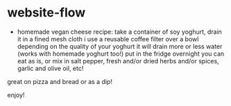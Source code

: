 # website-flow

- homemade vegan cheese recipe:
  take a container of soy yoghurt, drain it in a fined mesh cloth
  i use a reusable coffee filter over a bowl
  depending on the quality of your yoghurt it will drain more or less water (works with homemade yoghurt too!)
  put in the fridge overnight
  you can eat as is, or mix in salt pepper, fresh and/or dried herbs and/or spices, garlic and olive oil, etc!

great on pizza and bread or as a dip!

enjoy!
